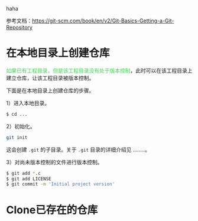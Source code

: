 
haha

参考文档：https://git-scm.com/book/en/v2/Git-Basics-Getting-a-Git-Repository

# 在本地目录上创建仓库

<font color=44cf57>如果已有工程目录，但是该工程目录没有处于版本控制</font>，此时可以在该工程目录上建立仓库，让该工程目录被版本控制。

下面是在本地目录上创建仓库的步骤。

1）进入本地目录。
```bash
$ cd ...
```
2）初始化。
```bash
git init
```
这会创建 `.git` 的子目录。关于 `.git` 目录的详细介绍见 ........。

3）对尚未版本控制的文件进行版本控制。
```bash
$ git add *.c
$ git add LICENSE
$ git commit -m 'Initial project version'
```





# Clone已存在的仓库




